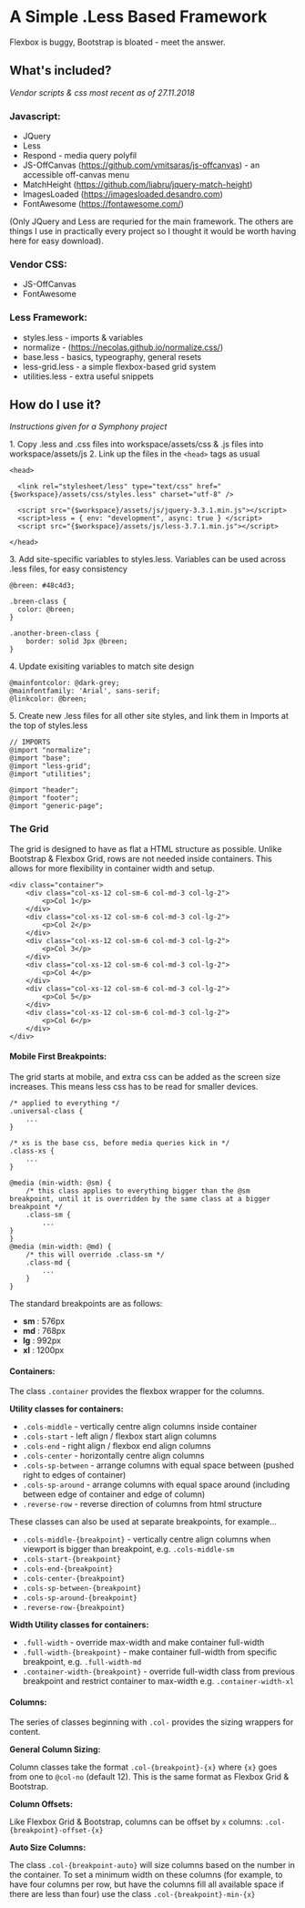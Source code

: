 # A Simple .Less Based Framework

Flexbox is buggy, Bootstrap is bloated - meet the answer.

## What's included?

*Vendor scripts & css most recent as of 27.11.2018*

### Javascript: 
+ JQuery
+ Less
+ Respond - media query polyfil
+ JS-OffCanvas (https://github.com/vmitsaras/js-offcanvas) - an accessible off-canvas menu
+ MatchHeight (https://github.com/liabru/jquery-match-height)
+ ImagesLoaded (https://imagesloaded.desandro.com)
+ FontAwesome (https://fontawesome.com/)

(Only JQuery and Less are requried for the main framework. The others are things I use in practically every project so I thought it would be worth having here for easy download).

### Vendor CSS:
+ JS-OffCanvas
+ FontAwesome

### Less Framework:
+ styles.less - imports & variables
+ normalize - (https://necolas.github.io/normalize.css/)
+ base.less - basics, typeography, general resets
+ less-grid.less  - a simple flexbox-based grid system
+ utilities.less - extra useful snippets

## How do I use it?

*Instructions given for a Symphony project*

1\. Copy .less and .css files into workspace/assets/css & .js files into workspace/assets/js
2\. Link up the files in the `<head>` tags as usual

```
<head>

  <link rel="stylesheet/less" type="text/css" href="{$workspace}/assets/css/styles.less" charset="utf-8" />

  <script src="{$workspace}/assets/js/jquery-3.3.1.min.js"></script>
  <script>less = { env: "development", async: true } </script>
  <script src="{$workspace}/assets/js/less-3.7.1.min.js"></script>

</head>
```

3\. Add site-specific variables to styles.less. Variables can be used across .less files, for easy consistency
```
@breen: #48c4d3;

.breen-class {
  color: @breen;
}

.another-breen-class {
	border: solid 3px @breen;
}
```
4\. Update exisiting variables to match site design
```
@mainfontcolor: @dark-grey;
@mainfontfamily: 'Arial', sans-serif;
@linkcolor: @breen;
```

5\. Create new .less files for all other site styles, and link them in Imports at the top of styles.less
```
// IMPORTS
@import "normalize";
@import "base";
@import "less-grid";
@import "utilities";

@import "header";
@import "footer";
@import "generic-page";
```

### The Grid
The grid is designed to have as flat a HTML structure as possible. Unlike Bootstrap & Flexbox Grid, rows are not needed inside containers. This allows for more flexibility in container width and setup.

```
<div class="container">
	<div class="col-xs-12 col-sm-6 col-md-3 col-lg-2">
		<p>Col 1</p>
	</div>
	<div class="col-xs-12 col-sm-6 col-md-3 col-lg-2">
		<p>Col 2</p>
	</div>
	<div class="col-xs-12 col-sm-6 col-md-3 col-lg-2">
		<p>Col 3</p>
	</div>
	<div class="col-xs-12 col-sm-6 col-md-3 col-lg-2">
		<p>Col 4</p>
	</div>
	<div class="col-xs-12 col-sm-6 col-md-3 col-lg-2">
		<p>Col 5</p>
	</div>
	<div class="col-xs-12 col-sm-6 col-md-3 col-lg-2">
		<p>Col 6</p>
	</div>
</div>
```

#### Mobile First Breakpoints:
The grid starts at mobile, and extra css can be added as the screen size increases. This means less css has to be read for smaller devices.

```
/* applied to everything */
.universal-class {
	...
}

/* xs is the base css, before media queries kick in */
.class-xs {
	...
}

@media (min-width: @sm) {
	/* this class applies to everything bigger than the @sm breakpoint, until it is overridden by the same class at a bigger breakpoint */
	.class-sm {
		...
}
}
@media (min-width: @md) {
	/* this will override .class-sm */
	.class-md {
		...
	}
}
```
The standard breakpoints are as follows: 

+ **sm** : 576px
+ **md** : 768px
+ **lg** : 992px
+ **xl** : 1200px

#### Containers:

The class `.container` provides the flexbox wrapper for the columns.

**Utility classes for containers:**

+ `.cols-middle` - vertically centre align columns inside container
+ `.cols-start` - left align / flexbox start align columns
+ `.cols-end` - right align / flexbox end align columns
+ `.cols-center` - horizontally centre align columns
+ `.cols-sp-between` - arrange columns with equal space between (pushed right to edges of container)
+ `.cols-sp-around` - arrange columns with equal space around (including between edge of container and edge of column)
+ `.reverse-row` - reverse direction of columns from html structure

These classes can also be used at separate breakpoints, for example...

+ `.cols-middle-{breakpoint}` - vertically centre align columns when viewport is bigger than breakpoint, e.g. `.cols-middle-sm`
+ `.cols-start-{breakpoint}`
+ `.cols-end-{breakpoint}`
+ `.cols-center-{breakpoint}`
+ `.cols-sp-between-{breakpoint}`
+ `.cols-sp-around-{breakpoint}`
+ `.reverse-row-{breakpoint}`

**Width Utility classes for containers:**

+ `.full-width` - override max-width and make container full-width
+ `.full-width-{breakpoint}` - make container full-width from specific breakpoint, e.g. `.full-width-md`
+ `.container-width-{breakpoint}` - override full-width class from previous breakpoint and restrict container to max-width e.g. `.container-width-xl`

#### Columns:

The series of classes beginning with `.col-` provides the sizing wrappers for content.

**General Column Sizing:**

Column classes take the format `.col-{breakpoint}-{x}` where `{x}` goes from one to `@col-no` (default 12). This is the same format as Flexbox Grid & Bootstrap.

**Column Offsets:**

Like Flexbox Grid & Bootstrap, columns can be offset by `x` columns: `.col-{breakpoint}-offset-{x}`

**Auto Size Columns:**

The class `.col-{breakpoint-auto}` will size columns based on the number in the container. To set a minimum width on these columns (for example, to have four columns per row, but have the columns fill all available space if there are less than four) use the class `.col-{breakpoint}-min-{x}`